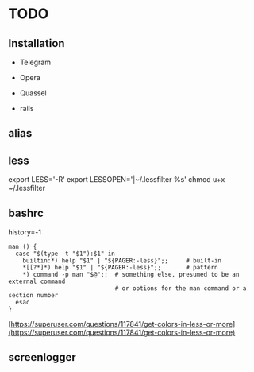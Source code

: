 # TODO

## Installation

- Telegram
- Opera
- Quassel

- rails

## alias

## less

export LESS='-R'
export LESSOPEN='|~/.lessfilter %s'
chmod u+x ~/.lessfilter

## bashrc

history=-1

```
man () {
  case "$(type -t "$1"):$1" in
    builtin:*) help "$1" | "${PAGER:-less}";;     # built-in
    *[[?*]*) help "$1" | "${PAGER:-less}";;       # pattern
    *) command -p man "$@";;  # something else, presumed to be an external command
                              # or options for the man command or a section number
  esac
}
```

[https://superuser.com/questions/117841/get-colors-in-less-or-more](https://superuser.com/questions/117841/get-colors-in-less-or-more)

## screenlogger
